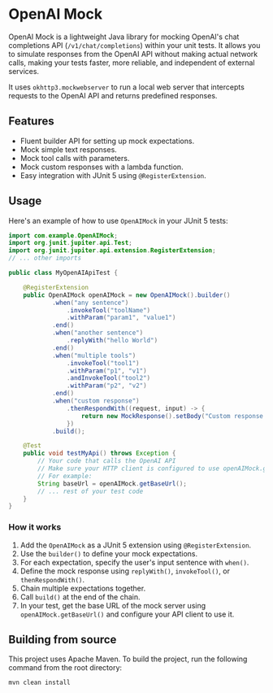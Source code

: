 # OpenAI Mock

OpenAI Mock is a lightweight Java library for mocking OpenAI's chat completions API (`/v1/chat/completions`) within your unit tests. It allows you to simulate responses from the OpenAI API without making actual network calls, making your tests faster, more reliable, and independent of external services.

It uses `okhttp3.mockwebserver` to run a local web server that intercepts requests to the OpenAI API and returns predefined responses.

## Features

*   Fluent builder API for setting up mock expectations.
*   Mock simple text responses.
*   Mock tool calls with parameters.
*   Mock custom responses with a lambda function.
*   Easy integration with JUnit 5 using `@RegisterExtension`.

## Usage

Here's an example of how to use `OpenAIMock` in your JUnit 5 tests:

```java
import com.example.OpenAIMock;
import org.junit.jupiter.api.Test;
import org.junit.jupiter.api.extension.RegisterExtension;
// ... other imports

public class MyOpenAIApiTest {

    @RegisterExtension
    public OpenAIMock openAIMock = new OpenAIMock().builder()
            .when("any sentence")
                .invokeTool("toolName")
                .withParam("param1", "value1")
            .end()
            .when("another sentence")
                .replyWith("hello World")
            .end()
            .when("multiple tools")
                .invokeTool("tool1")
                .withParam("p1", "v1")
                .andInvokeTool("tool2")
                .withParam("p2", "v2")
            .end()
            .when("custom response")
                .thenRespondWith((request, input) -> {
                    return new MockResponse().setBody("Custom response for: " + input).setResponseCode(200);
                })
            .build();

    @Test
    public void testMyApi() throws Exception {
        // Your code that calls the OpenAI API
        // Make sure your HTTP client is configured to use openAIMock.getBaseUrl()
        // For example:
        String baseUrl = openAIMock.getBaseUrl();
        // ... rest of your test code
    }
}
```

### How it works

1.  Add the `OpenAIMock` as a JUnit 5 extension using `@RegisterExtension`.
2.  Use the `builder()` to define your mock expectations.
3.  For each expectation, specify the user's input sentence with `when()`.
4.  Define the mock response using `replyWith()`, `invokeTool()`, or `thenRespondWith()`.
5.  Chain multiple expectations together.
6.  Call `build()` at the end of the chain.
7.  In your test, get the base URL of the mock server using `openAIMock.getBaseUrl()` and configure your API client to use it.

## Building from source

This project uses Apache Maven. To build the project, run the following command from the root directory:

```bash
mvn clean install
```
